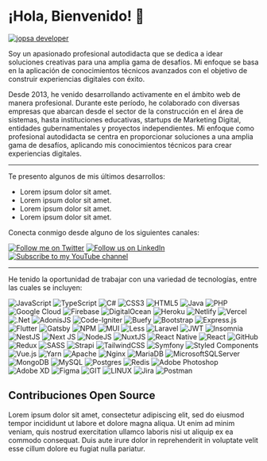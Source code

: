 # ¡Hola, Bienvenido! 👋

[![jopsa developer](https://cdn.psa.mx/images/banners/b-github.jpg)](https://jopsa.me/)

Soy un apasionado profesional autodidacta que se dedica a idear soluciones creativas para una amplia gama de desafíos. Mi enfoque se basa en la aplicación de conocimientos técnicos avanzados con el objetivo de construir experiencias digitales con éxito.

Desde 2013, he venido desarrollando activamente en el ámbito web de manera profesional. Durante este período, he colaborado con diversas empresas que abarcan desde el sector de la construcción en el área de sistemas, hasta instituciones educativas, startups de Marketing Digital, entidades gubernamentales y proyectos independientes. Mi enfoque como profesional autodidacta se centra en proporcionar soluciones a una amplia gama de desafíos, aplicando mis conocimientos técnicos para crear experiencias digitales.

---

Te presento algunos de mis últimos desarrollos:

- Lorem ipsum dolor sit amet.
- Lorem ipsum dolor sit amet.
- Lorem ipsum dolor sit amet.
- Lorem ipsum dolor sit amet.

Conecta conmigo desde alguno de los siguientes canales:

[![Follow me on Twitter](https://img.shields.io/badge/Twitter-c1d431?style=for-the-badge&logo=twitter&logoColor=16171a)](https://twitter.com/jsaurina) [![Follow us on LinkedIn](https://img.shields.io/badge/LinkedIn-c1d431?style=for-the-badge&logo=linkedin&logoColor=16171a)](https://linkedin.com/in/jpsaurina) [![Subscribe to my YouTube channel](https://img.shields.io/badge/YouTube-c1d431?style=for-the-badge&logo=youtube&logoColor=16171a)](https://www.youtube.com/channel/UCYGG9ydWB1kUp1mHBx2xmsA)

---

He tenido la oportunidad de trabajar con una variedad de tecnologías, entre las cuales se incluyen:

![JavaScript](https://img.shields.io/badge/javascript-%23323330.svg?logo=javascript&logoColor=%23F7DF1E) ![TypeScript](https://img.shields.io/badge/typescript-%23007ACC.svg?logo=typescript&logoColor=white) ![C#](https://img.shields.io/badge/c%23-%23239120.svg?logo=c-sharp&logoColor=white) ![CSS3](https://img.shields.io/badge/css3-%231572B6.svg?logo=css3&logoColor=white) ![HTML5](https://img.shields.io/badge/html5-%23E34F26.svg?logo=html5&logoColor=white) ![Java](https://img.shields.io/badge/java-%23ED8B00.svg?logo=java&logoColor=white) ![PHP](https://img.shields.io/badge/php-%23777BB4.svg?logo=php&logoColor=white) ![Google Cloud](https://img.shields.io/badge/Google%20Cloud-%234285F4.svg?logo=google-cloud&logoColor=white) ![Firebase](https://img.shields.io/badge/firebase-%23039BE5.svg?logo=firebase) ![DigitalOcean](https://img.shields.io/badge/DigitalOcean-%230167ff.svg?logo=digitalOcean&logoColor=white) ![Heroku](https://img.shields.io/badge/heroku-%23430098.svg?logo=heroku&logoColor=white) ![Netlify](https://img.shields.io/badge/netlify-%23000000.svg?logo=netlify&logoColor=#00C7B7) ![Vercel](https://img.shields.io/badge/vercel-%23000000.svg?logo=vercel&logoColor=white) ![.Net](https://img.shields.io/badge/.NET-5C2D91?logo=.net&logoColor=white) ![AdonisJS](https://img.shields.io/badge/adonisjs-%23220052.svg?logo=adonisjs&logoColor=white) ![Code-Igniter](https://img.shields.io/badge/CodeIgniter-%23EF4223.svg?logo=codeIgniter&logoColor=white) ![Buefy](https://img.shields.io/badge/Buefy-7957D5?logo=buefy&logoColor=48289E) ![Bootstrap](https://img.shields.io/badge/bootstrap-%23563D7C.svg?logo=bootstrap&logoColor=white) ![Express.js](https://img.shields.io/badge/express.js-%23404d59.svg?logo=express&logoColor=%2361DAFB) ![Flutter](https://img.shields.io/badge/Flutter-%2302569B.svg?logo=Flutter&logoColor=white) ![Gatsby](https://img.shields.io/badge/Gatsby-%23663399.svg?logo=gatsby&logoColor=white) ![NPM](https://img.shields.io/badge/NPM-%23000000.svg?logo=npm&logoColor=white) ![MUI](https://img.shields.io/badge/MUI-%230081CB.svg?logo=material-ui&logoColor=white) ![Less](https://img.shields.io/badge/less-2B4C80?logo=less&logoColor=white) ![Laravel](https://img.shields.io/badge/laravel-%23FF2D20.svg?logo=laravel&logoColor=white) ![JWT](https://img.shields.io/badge/JWT-black?logo=JSON%20web%20tokens) ![Insomnia](https://img.shields.io/badge/Insomnia-black?logo=insomnia&logoColor=5849BE) ![NestJS](https://img.shields.io/badge/nestjs-%23E0234E.svg?logo=nestjs&logoColor=white) ![Next JS](https://img.shields.io/badge/Next-black?logo=next.js&logoColor=white) ![NodeJS](https://img.shields.io/badge/node.js-6DA55F?logo=node.js&logoColor=white) ![NuxtJS](https://img.shields.io/badge/Nuxt-black?logo=nuxt.js&logoColor=white) ![React Native](https://img.shields.io/badge/react_native-%2320232a.svg?logo=react&logoColor=%2361DAFB) ![React](https://img.shields.io/badge/react-%2320232a.svg?logo=react&logoColor=%2361DAFB) ![GitHub](https://img.shields.io/badge/GitHub-%23121011.svg?logo=github&logoColor=white) ![Redux](https://img.shields.io/badge/redux-%23593d88.svg?logo=redux&logoColor=white) ![SASS](https://img.shields.io/badge/SASS-hotpink.svg?logo=SASS&logoColor=white) ![Strapi](https://img.shields.io/badge/strapi-%232E7EEA.svg?logo=strapi&logoColor=white) ![TailwindCSS](https://img.shields.io/badge/tailwindcss-%2338B2AC.svg?logo=tailwind-css&logoColor=white) ![Symfony](https://img.shields.io/badge/symfony-%23000000.svg?logo=symfony&logoColor=white) ![Styled Components](https://img.shields.io/badge/styled--components-DB7093?logo=styled-components&logoColor=white) ![Vue.js](https://img.shields.io/badge/vuejs-%2335495e.svg?logo=vuedotjs&logoColor=%234FC08D) ![Yarn](https://img.shields.io/badge/yarn-%232C8EBB.svg?logo=yarn&logoColor=white) ![Apache](https://img.shields.io/badge/apache-%23D42029.svg?logo=apache&logoColor=white) ![Nginx](https://img.shields.io/badge/nginx-%23009639.svg?logo=nginx&logoColor=white) ![MariaDB](https://img.shields.io/badge/MariaDB-003545?logo=mariadb&logoColor=white) ![MicrosoftSQLServer](https://img.shields.io/badge/Microsoft%20SQL%20Sever-CC2927?logo=microsoft%20sql%20server&logoColor=white) ![MongoDB](https://img.shields.io/badge/MongoDB-%234ea94b.svg?logo=mongodb&logoColor=white) ![MySQL](https://img.shields.io/badge/mysql-%2300f.svg?logo=mysql&logoColor=white) ![Postgres](https://img.shields.io/badge/postgres-%23316192.svg?logo=postgresql&logoColor=white) ![Redis](https://img.shields.io/badge/redis-%23DD0031.svg?logo=redis&logoColor=white) ![Adobe Photoshop](https://img.shields.io/badge/adobephotoshop-%2331A8FF.svg?logo=adobephotoshop&logoColor=white) ![Adobe XD](https://img.shields.io/badge/Adobe%20XD-470137?logo=Adobe%20XD&logoColor=#FF61F6) ![Figma](https://img.shields.io/badge/figma-%23F24E1E.svg?logo=figma&logoColor=white) ![GIT](https://img.shields.io/badge/Git-fc6d26?logo=git&logoColor=white) ![LINUX](https://img.shields.io/badge/Linux-FCC624?logo=linux&logoColor=black) ![Jira](https://img.shields.io/badge/jira-%230A0FFF.svg?logo=jira&logoColor=white) ![Postman](https://img.shields.io/badge/Postman-FF6C37?logo=postman&logoColor=white)

## Contribuciones Open Source

Lorem ipsum dolor sit amet, consectetur adipiscing elit, sed do eiusmod tempor incididunt ut labore et dolore magna aliqua. Ut enim ad minim veniam, quis nostrud exercitation ullamco laboris nisi ut aliquip ex ea commodo consequat. Duis aute irure dolor in reprehenderit in voluptate velit esse cillum dolore eu fugiat nulla pariatur.
